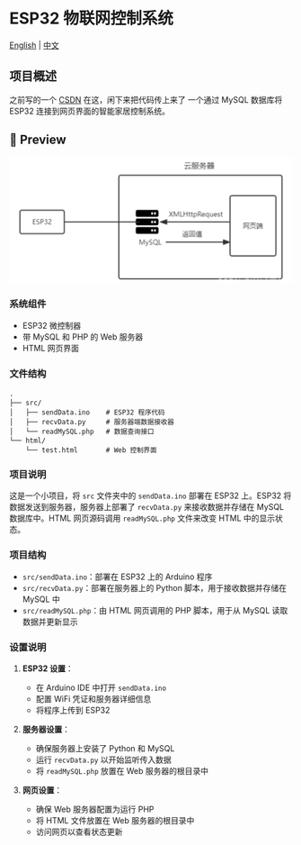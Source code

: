 # ESP32 物联网控制系统

[English](README.md) | [中文](#)

## 项目概述
之前写的一个 [CSDN](https://blog.csdn.net/weixin_44002696/article/details/124502124) 在这，闲下来把代码传上来了
一个通过 MySQL 数据库将 ESP32 连接到网页界面的智能家居控制系统。

## 📸 Preview

![Preview](Pic.png)

### 系统组件

- ESP32 微控制器
- 带 MySQL 和 PHP 的 Web 服务器
- HTML 网页界面

### 文件结构

```tree
.
├── src/
│   ├── sendData.ino    # ESP32 程序代码
│   ├── recvData.py     # 服务器端数据接收器
│   └── readMySQL.php   # 数据查询接口
└── html/
    └── test.html       # Web 控制界面
```

### 项目说明

这是一个小项目，将 `src` 文件夹中的 `sendData.ino` 部署在 ESP32 上。ESP32 将数据发送到服务器，服务器上部署了 `recvData.py` 来接收数据并存储在 MySQL 数据库中。HTML 网页源码调用 `readMySQL.php` 文件来改变 HTML 中的显示状态。

### 项目结构

- `src/sendData.ino`：部署在 ESP32 上的 Arduino 程序
- `src/recvData.py`：部署在服务器上的 Python 脚本，用于接收数据并存储在 MySQL 中
- `src/readMySQL.php`：由 HTML 网页调用的 PHP 脚本，用于从 MySQL 读取数据并更新显示

### 设置说明

1. **ESP32 设置**：
    - 在 Arduino IDE 中打开 `sendData.ino`
    - 配置 WiFi 凭证和服务器详细信息
    - 将程序上传到 ESP32

2. **服务器设置**：
    - 确保服务器上安装了 Python 和 MySQL
    - 运行 `recvData.py` 以开始监听传入数据
    - 将 `readMySQL.php` 放置在 Web 服务器的根目录中

3. **网页设置**：
    - 确保 Web 服务器配置为运行 PHP
    - 将 HTML 文件放置在 Web 服务器的根目录中
    - 访问网页以查看状态更新